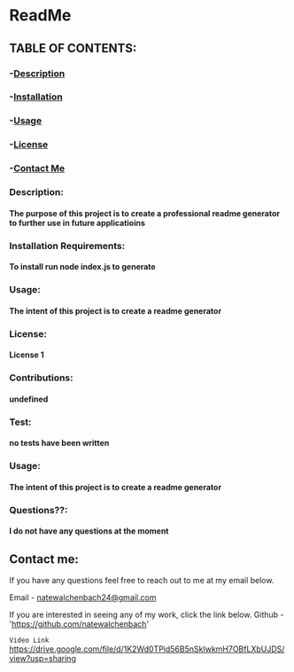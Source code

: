 
# **ReadMe**
## TABLE OF CONTENTS:
### -[Description](#description)
### -[Installation](#installation)
### -[Usage](#usage)
### -[License](#license)
### -[Contact Me](#email)

### **Description:** 
#### The purpose of this project is to create a professional readme generator to further use in future applicatioins

### **Installation Requirements:** 
#### To install run node index.js to generate

### **Usage:** 
#### The intent of this project is to create a readme generator

### **License:** 
#### License 1

### **Contributions:**
#### undefined

### **Test:** 
#### no tests have been written

### **Usage:** 
#### The intent of this project is to create a readme generator

### **Questions??:** 
#### I do not have any questions at the moment


## **Contact me:** 
If you have any questions feel free to reach out to me at my email below. 

Email -  natewalchenbach24@gmail.com

If you are interested in seeing any of my work, click the link below.
Github - 'https://github.com/natewalchenbach'

```Video Link```
https://drive.google.com/file/d/1K2Wd0TPid56B5nSkIwkmH7OBfLXbUJDS/view?usp=sharing
